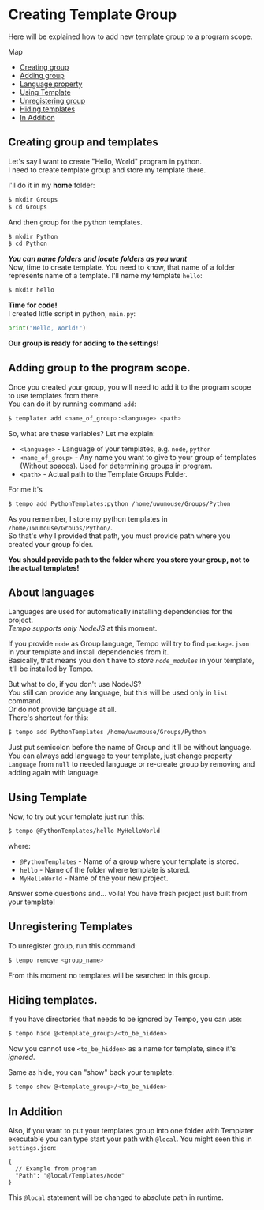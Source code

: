 # Creating Template Group
Here will be explained how to add new template group to a program scope.

Map
- [Creating group](#creating-group-and-templates)
- [Adding group](#adding-group-to-the-program-scope)
- [Language property](#about-languages)
- [Using Template](#using-template)
- [Unregistering group](#unregistering-templates)
- [Hiding templates](#hiding-templates)
- [In Addition](#in-addition)


## Creating group and templates
Let's say I want to create "Hello, World" program in python.  
I need to create template group and store my template there.

I'll do it in my **home** folder:
```sh
$ mkdir Groups
$ cd Groups
```
And then group for the python templates.
```sh
$ mkdir Python
$ cd Python
```
_**You can name folders and locate folders as you want**_  
Now, time to create template.
You need to know, that name of a folder represents name of a template.
I'll name my template `hello`:
```sh
$ mkdir hello
```

**Time for code!**  
I created little script in python, `main.py`:
```python
print("Hello, World!")
```

**Our group is ready for adding to the settings!**


## Adding group to the program scope.
Once you created your group, you will need to add it to the program scope to use templates from there.  
You can do it by running command `add`:
```sh
$ templater add <name_of_group>:<language> <path>
```
So, what are these variables? Let me explain:
- `<language>` - Language of your templates, e.g. `node`, `python`
- `<name_of_group>` - Any name you want to give to your group of templates (Without spaces). Used for determining groups in program.
- `<path>` - Actual path to the Template Groups Folder.

For me it's
```sh
$ tempo add PythonTemplates:python /home/uwumouse/Groups/Python
```

As you remember, I store my python templates in `/home/uwumouse/Groups/Python/`.  
So that's why I provided that path, you must provide path where you created your group folder.

**You should provide path to the folder where you store your group, not to the actual templates!**

## About languages
Languages are used for automatically installing dependencies for the project.  
*Tempo supports only NodeJS* at this moment.  

If you provide `node` as Group language, Tempo will try to find `package.json` in your template and install dependencies from it.  
Basically, that means you don't have to _store `node_modules`_ in your template, it'll be installed by Tempo.


But what to do, if you don't use NodeJS?  
You still can provide any language, but this will be used only in `list` command.  
Or do not provide language at all.  
There's shortcut for this:
```sh
$ tempo add PythonTemplates /home/uwumouse/Groups/Python
```
Just put semicolon before the name of Group and it'll be without language.
You can always add language to your template, just change property `Language` from `null` to needed language or re-create group by removing and adding again with language.

## Using Template
Now, to try out your template just run this:
```sh
$ tempo @PythonTemplates/hello MyHelloWorld
```
where:
- `@PythonTemplates` - Name of a group where your template is stored.
- `hello` - Name of the folder where template is stored.
- `MyHelloWorld` - Name of the your new project.

Answer some questions and... voila! You have fresh project just built from your template!

## Unregistering Templates
To unregister group, run this command:
```sh
$ tempo remove <group_name>
``` 
From this moment no templates will be searched in this group.

## Hiding templates.
If you have directories that needs to be ignored by Tempo, you can use:
```sh
$ tempo hide @<template_group>/<to_be_hidden>
```
Now you cannot use `<to_be_hidden>` as a name for template, since it's _ignored_.  

Same as hide, you can "show" back your template:
```sh
$ tempo show @<template_group>/<to_be_hidden>
```


## In Addition
Also, if you want to put your templates group into one folder with Templater executable you can type start your path with
`@local`.
You might seen this in `settings.json`:
```json5
{
  // Example from program
  "Path": "@local/Templates/Node"
}
```
This `@local` statement will be changed to absolute path in runtime.